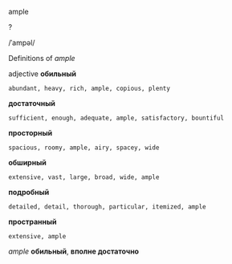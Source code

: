 ample

?

/ˈampəl/

Definitions of _ample_

adjective
**обильный**

    abundant, heavy, rich, ample, copious, plenty
**достаточный**

    sufficient, enough, adequate, ample, satisfactory, bountiful
**просторный**

    spacious, roomy, ample, airy, spacey, wide
**обширный**

    extensive, vast, large, broad, wide, ample
**подробный**

    detailed, detail, thorough, particular, itemized, ample
**пространный**

    extensive, ample

_ample_
**обильный**, **вполне достаточно**